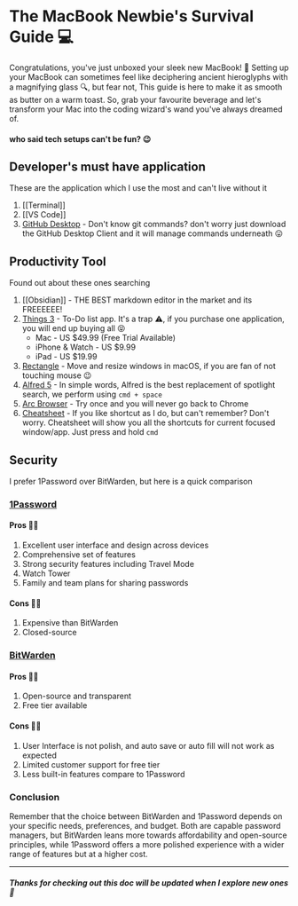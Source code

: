 # The MacBook Newbie's Survival Guide 💻

Congratulations, you've just unboxed your sleek new MacBook! 🎉 Setting up your MacBook can sometimes feel like deciphering ancient hieroglyphs with a magnifying glass 🔍, but fear not, This guide is here to make it as smooth as butter on a warm toast. So, grab your favourite beverage and let's transform your Mac into the coding wizard's wand you've always dreamed of. 
#### who said tech setups can't be fun? 😉

## Developer's must have application
These are the application which I use the most and can't live without it
1. [[Terminal]]
2. [[VS Code]]
3. [GitHub Desktop](https://desktop.github.com) - Don't know git commands? don't worry just download the GitHub Desktop Client and it will manage commands underneath 😛 
## Productivity Tool
Found out about these ones searching 
1. [[Obsidian]] - THE BEST markdown editor in the market and its FREEEEEE!
2. [Things 3](https://culturedcode.com/things/) - To-Do list app. It's a trap ⚠️, if you purchase one application, you will end up buying all 😝
	- Mac - US $49.99 (Free Trial Available)
	- iPhone & Watch - US $9.99
	- iPad - US $19.99
3. [Rectangle](https://rectangleapp.com) - Move and resize windows in macOS, if you are fan of not touching mouse 😉
4. [Alfred 5](https://www.alfredapp.com/) - In simple words, Alfred is the best replacement of spotlight search, we perform using `cmd + space`
5. [Arc Browser](https://arc.net) - Try once and you will never go back to Chrome
6. [Cheatsheet](https://www.mediaatelier.com/CheatSheet) - If you like shortcut as I do, but can't remember? Don't worry. Cheatsheet will show you all the shortcuts for current focused window/app. Just press and hold `cmd`
## Security
I prefer 1Password over BitWarden, but here is a quick comparison
### [1Password](https://1password.com)
#### Pros 👍🏻
1. Excellent user interface and design across devices
2. Comprehensive set of features
3. Strong security features including Travel Mode
4. Watch Tower
5. Family and team plans for sharing passwords
#### Cons 👎🏻
1. Expensive than BitWarden
2. Closed-source

### [BitWarden](https://bitwarden.com)
#### Pros 👍🏻
1. Open-source and transparent
2. Free tier available
#### Cons 👎🏻
1. User Interface is not polish, and auto save or auto fill will not work as expected
2. Limited customer support for free tier
3. Less built-in features compare to 1Password

### Conclusion
Remember that the choice between BitWarden and 1Password depends on your specific needs, preferences, and budget. Both are capable password managers, but BitWarden leans more towards affordability and open-source principles, while 1Password offers a more polished experience with a wider range of features but at a higher cost.

---
##### _*Thanks for checking out this doc will be updated when I explore new ones 💛*_